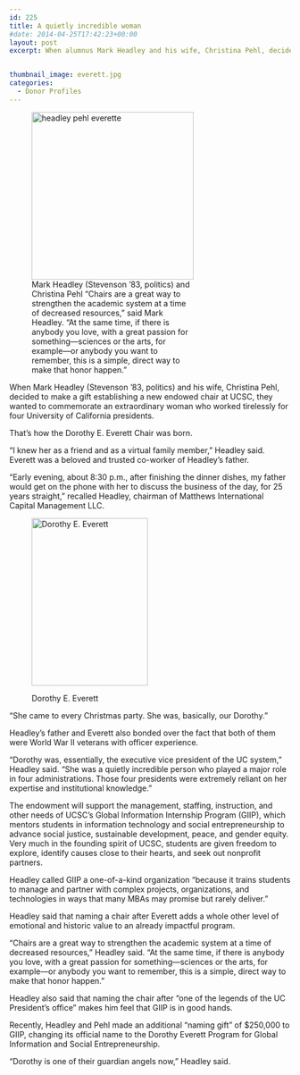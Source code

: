 ```yaml
---
id: 225
title: A quietly incredible woman
#date: 2014-04-25T17:42:23+00:00
layout: post
excerpt: When alumnus Mark Headley and his wife, Christina Pehl, decided to make a gift establishing a new endowed chair at UCSC, they wanted to commemorate an extraordinary woman who worked tirelessly for four University of California presidents.


thumbnail_image: everett.jpg
categories:
  - Donor Profiles
---
```

<figure id="attachment_226" style="width: 290px" class="wp-caption alignright"><img class="size-medium wp-image-226" src="http://live-ucsc-giving.pantheonsite.io/wp-content/uploads/2017/08/headley-pehl-everette-290x300.jpg" alt="headley pehl everette" width="290" height="300" srcset="https://ucsc-giving.lndo.site/wp-content/uploads/2017/08/headley-pehl-everette-290x300.jpg 290w, https://ucsc-giving.lndo.site/wp-content/uploads/2017/08/headley-pehl-everette.jpg 350w" sizes="(max-width: 290px) 100vw, 290px" /><figcaption class="wp-caption-text">Mark Headley (Stevenson &#8217;83, politics) and Christina Pehl  
&#8220;Chairs are a great way to strengthen the academic system at a time of decreased resources,&#8221; said Mark Headley. &#8220;At the same time, if there is anybody you love, with a great passion for something—sciences or the arts, for example—or anybody you want to remember, this is a simple, direct way to make that honor happen.&#8221;</figcaption></figure> 

When Mark Headley (Stevenson &#8217;83, politics) and his wife, Christina Pehl, decided to make a gift establishing a new endowed chair at UCSC, they wanted to commemorate an extraordinary woman who worked tirelessly for four University of California presidents.

That&#8217;s how the Dorothy E. Everett Chair was born.

&#8220;I knew her as a friend and as a virtual family member,&#8221; Headley said. Everett was a beloved and trusted co-worker of Headley&#8217;s father.

&#8220;Early evening, about 8:30 p.m., after finishing the dinner dishes, my father would get on the phone with her to discuss the business of the day, for 25 years straight,&#8221; recalled Headley, chairman of Matthews International Capital Management LLC.<figure id="attachment_228" style="width: 208px" class="wp-caption alignright">

<img class="size-medium wp-image-228" src="http://live-ucsc-giving.pantheonsite.io/wp-content/uploads/2014/04/dorothy-everette-208x300.jpg" alt="Dorothy E. Everett" width="208" height="300" srcset="https://ucsc-giving.lndo.site/wp-content/uploads/2014/04/dorothy-everette-208x300.jpg 208w, https://ucsc-giving.lndo.site/wp-content/uploads/2014/04/dorothy-everette.jpg 225w" sizes="(max-width: 208px) 100vw, 208px" /> <figcaption class="wp-caption-text">Dorothy E. Everett</figcaption></figure> 

&#8220;She came to every Christmas party. She was, basically, our Dorothy.&#8221;

Headley&#8217;s father and Everett also bonded over the fact that both of them were World War II veterans with officer experience.

&#8220;Dorothy was, essentially, the executive vice president of the UC system,&#8221; Headley said. &#8220;She was a quietly incredible person who played a major role in four administrations. Those four presidents were extremely reliant on her expertise and institutional knowledge.&#8221;

The endowment will support the management, staffing, instruction, and other needs of UCSC&#8217;s Global Information Internship Program (GIIP), which mentors students in information technology and social entrepreneurship to advance social justice, sustainable development, peace, and gender equity. Very much in the founding spirit of UCSC, students are given freedom to explore, identify causes close to their hearts, and seek out nonprofit partners.

Headley called GIIP a one-of-a-kind organization &#8220;because it trains students to manage and partner with complex projects, organizations, and technologies in ways that many MBAs may promise but rarely deliver.&#8221;

Headley said that naming a chair after Everett adds a whole other level of emotional and historic value to an already impactful program.

&#8220;Chairs are a great way to strengthen the academic system at a time of decreased resources,&#8221; Headley said. &#8220;At the same time, if there is anybody you love, with a great passion for something—sciences or the arts, for example—or anybody you want to remember, this is a simple, direct way to make that honor happen.&#8221;

Headley also said that naming the chair after &#8220;one of the legends of the UC President&#8217;s office&#8221; makes him feel that GIIP is in good hands.

Recently, Headley and Pehl made an additional &#8220;naming gift&#8221; of $250,000 to GIIP, changing its official name to the Dorothy Everett Program for Global Information and Social Entrepreneurship.

&#8220;Dorothy is one of their guardian angels now,&#8221; Headley said.
